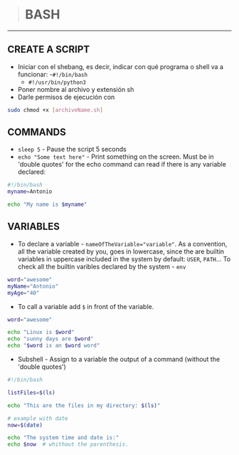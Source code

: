 
> # BASH
---

## CREATE A SCRIPT
- Iniciar con el shebang, es decir, indicar con qué programa o shell va a funcionar:
    -`#!/bin/bash`
    - `#!/usr/bin/python3`
- Poner nombre al archivo y extensión sh
- Darle permisos de ejecución con
```bash
sudo chmod +x [archiveName.sh]
```


## COMMANDS
- `sleep 5` - Pause the script 5 seconds
- `echo "Some text here"` - Print something on the screen. Must be in 'double quotes' for the echo command can read if there is any variable declared:
```BASH
#!/bin/bash
myname=Antonio

echo "My name is $myname"
```

## VARIABLES
- To declare a variable -  `nameOfTheVariable="variable"`. As a convention, all the variable created by you, goes in  lowercase, since the are builtin variables in uppercase included in the system by default:  `USER`, `PATH`... To check all the builtin varibles declared by the system - `env`

```BASH
word="awesome"
myName="Antonio"
myAge="40"
```
- To call a variable add `$` in front of the variable.
```BASH
word="awesome"

echo "Linux is $word"
echo "sunny days are $word"
echo "$word is an $word word"
```

- Subshell - Assign to a variable the output of a command (without the 'double quotes')
```BASH
#!/bin/bash

listFiles=$(ls)

echo "This are the files in my directory: $(ls)"

# example with date
now=$(date)

echo "The system time and date is:"
echo $now  # whithout the parenthesis.
```




